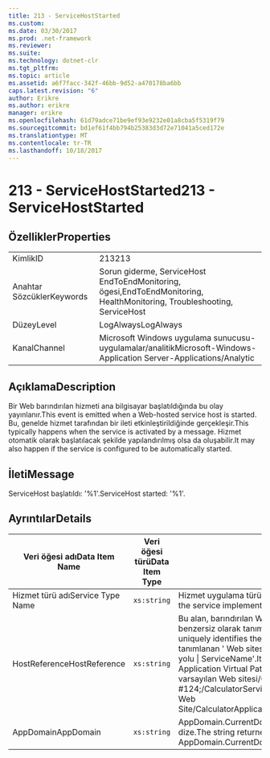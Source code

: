 ```yaml
---
title: 213 - ServiceHostStarted
ms.custom: 
ms.date: 03/30/2017
ms.prod: .net-framework
ms.reviewer: 
ms.suite: 
ms.technology: dotnet-clr
ms.tgt_pltfrm: 
ms.topic: article
ms.assetid: a6f7facc-342f-46bb-9d52-a470178ba6bb
caps.latest.revision: "6"
author: Erikre
ms.author: erikre
manager: erikre
ms.openlocfilehash: 61d79adce71be9ef93e9232e01a8cba5f5319f79
ms.sourcegitcommit: bd1ef61f4bb794b25383d3d72e71041a5ced172e
ms.translationtype: MT
ms.contentlocale: tr-TR
ms.lasthandoff: 10/18/2017
---
```

# <a name="213---servicehoststarted"></a><span data-ttu-id="1fe70-102">213 - ServiceHostStarted</span><span class="sxs-lookup"><span data-stu-id="1fe70-102">213 - ServiceHostStarted</span></span>
## <a name="properties"></a><span data-ttu-id="1fe70-103">Özellikler</span><span class="sxs-lookup"><span data-stu-id="1fe70-103">Properties</span></span>  
  
|||  
|-|-|  
|<span data-ttu-id="1fe70-104">Kimlik</span><span class="sxs-lookup"><span data-stu-id="1fe70-104">ID</span></span>|<span data-ttu-id="1fe70-105">213</span><span class="sxs-lookup"><span data-stu-id="1fe70-105">213</span></span>|  
|<span data-ttu-id="1fe70-106">Anahtar Sözcükler</span><span class="sxs-lookup"><span data-stu-id="1fe70-106">Keywords</span></span>|<span data-ttu-id="1fe70-107">Sorun giderme, ServiceHost EndToEndMonitoring, ögesi,</span><span class="sxs-lookup"><span data-stu-id="1fe70-107">EndToEndMonitoring, HealthMonitoring, Troubleshooting, ServiceHost</span></span>|  
|<span data-ttu-id="1fe70-108">Düzey</span><span class="sxs-lookup"><span data-stu-id="1fe70-108">Level</span></span>|<span data-ttu-id="1fe70-109">LogAlways</span><span class="sxs-lookup"><span data-stu-id="1fe70-109">LogAlways</span></span>|  
|<span data-ttu-id="1fe70-110">Kanal</span><span class="sxs-lookup"><span data-stu-id="1fe70-110">Channel</span></span>|<span data-ttu-id="1fe70-111">Microsoft Windows uygulama sunucusu-uygulamalar/analitik</span><span class="sxs-lookup"><span data-stu-id="1fe70-111">Microsoft-Windows-Application Server-Applications/Analytic</span></span>|  
  
## <a name="description"></a><span data-ttu-id="1fe70-112">Açıklama</span><span class="sxs-lookup"><span data-stu-id="1fe70-112">Description</span></span>  
 <span data-ttu-id="1fe70-113">Bir Web barındırılan hizmeti ana bilgisayar başlatıldığında bu olay yayınlanır.</span><span class="sxs-lookup"><span data-stu-id="1fe70-113">This event is emitted when a Web-hosted service host is started.</span></span> <span data-ttu-id="1fe70-114">Bu, genelde hizmet tarafından bir ileti etkinleştirildiğinde gerçekleşir.</span><span class="sxs-lookup"><span data-stu-id="1fe70-114">This typically happens when the service is activated by a message.</span></span> <span data-ttu-id="1fe70-115">Hizmet otomatik olarak başlatılacak şekilde yapılandırılmış olsa da oluşabilir.</span><span class="sxs-lookup"><span data-stu-id="1fe70-115">It may also happen if the service is configured to be automatically started.</span></span>  
  
## <a name="message"></a><span data-ttu-id="1fe70-116">İleti</span><span class="sxs-lookup"><span data-stu-id="1fe70-116">Message</span></span>  
 <span data-ttu-id="1fe70-117">ServiceHost başlatıldı: '%1'.</span><span class="sxs-lookup"><span data-stu-id="1fe70-117">ServiceHost started: '%1'.</span></span>  
  
## <a name="details"></a><span data-ttu-id="1fe70-118">Ayrıntılar</span><span class="sxs-lookup"><span data-stu-id="1fe70-118">Details</span></span>  
  
|<span data-ttu-id="1fe70-119">Veri öğesi adı</span><span class="sxs-lookup"><span data-stu-id="1fe70-119">Data Item Name</span></span>|<span data-ttu-id="1fe70-120">Veri öğesi türü</span><span class="sxs-lookup"><span data-stu-id="1fe70-120">Data Item Type</span></span>|<span data-ttu-id="1fe70-121">Açıklama</span><span class="sxs-lookup"><span data-stu-id="1fe70-121">Description</span></span>|  
|--------------------|--------------------|-----------------|  
|<span data-ttu-id="1fe70-122">Hizmet türü adı</span><span class="sxs-lookup"><span data-stu-id="1fe70-122">Service Type Name</span></span>|`xs:string`|<span data-ttu-id="1fe70-123">Hizmet uygulama türü CLR tam adı.</span><span class="sxs-lookup"><span data-stu-id="1fe70-123">The CLR FullName of the type of the service implementation.</span></span>|  
|<span data-ttu-id="1fe70-124">HostReference</span><span class="sxs-lookup"><span data-stu-id="1fe70-124">HostReference</span></span>|`xs:string`|<span data-ttu-id="1fe70-125">Bu alan, barındırılan Web Hizmetleri için Web hiyerarşi hizmetinde benzersiz olarak tanımlar.</span><span class="sxs-lookup"><span data-stu-id="1fe70-125">For Web hosted services, this field uniquely identifies the service in the Web hierarchy.</span></span> <span data-ttu-id="1fe70-126">Biçimi olarak tanımlanan ' Web sitesi adı uygulamanın sanal yolu &#124; Hizmet sanal yolu &#124; ServiceName'.</span><span class="sxs-lookup"><span data-stu-id="1fe70-126">Its format is defined as 'Web Site Name Application Virtual Path&#124;Service Virtual Path&#124;ServiceName'.</span></span> <span data-ttu-id="1fe70-127">Örnek: ' varsayılan Web sitesi/CalculatorApplication, #124;/CalculatorService.svc &#124; CalculatorService'.</span><span class="sxs-lookup"><span data-stu-id="1fe70-127">Example: 'Default Web Site/CalculatorApplication&#124;/CalculatorService.svc&#124;CalculatorService'.</span></span>|  
|<span data-ttu-id="1fe70-128">AppDomain</span><span class="sxs-lookup"><span data-stu-id="1fe70-128">AppDomain</span></span>|`xs:string`|<span data-ttu-id="1fe70-129">AppDomain.CurrentDomain.FriendlyName tarafından döndürülen dize.</span><span class="sxs-lookup"><span data-stu-id="1fe70-129">The string returned by AppDomain.CurrentDomain.FriendlyName.</span></span>|
